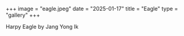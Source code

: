 +++
image = "eagle.jpeg"
date = "2025-01-17"
title = "Eagle"
type = "gallery"
+++

Harpy Eagle by Jang Yong Ik